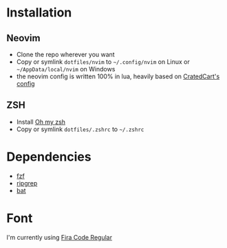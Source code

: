 # Installation

## Neovim

- Clone the repo wherever you want
- Copy or symlink `dotfiles/nvim` to `~/.config/nvim` on Linux or `~/AppData/local/nvim` on Windows
- the neovim config is written 100% in lua, heavily based on [CratedCart's config](https://gitlab.com/CraftedCart/dotfiles)

## ZSH
- Install [Oh my zsh](https://github.com/robbyrussell/oh-my-zsh)
- Copy or symlink `dotfiles/.zshrc` to `~/.zshrc`


# Dependencies
- [fzf](https://github.com/junegunn/fzf)
- [ripgrep](https://github.com/BurntSushi/ripgrep)
- [bat](https://github.com/sharkdp/bat)

# Font
I'm currently using [Fira Code Regular](https://github.com/tonsky/FiraCode)
